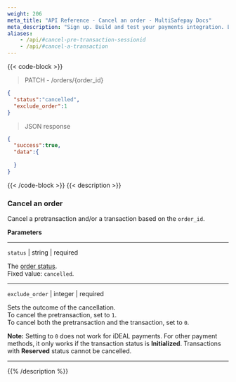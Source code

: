 ```yaml
---
weight: 206
meta_title: "API Reference - Cancel an order - MultiSafepay Docs"
meta_description: "Sign up. Build and test your payments integration. Explore our products and services. Use our API Reference, SDKs, and wrappers. Get support."
aliases:
    - /api/#cancel-pre-transaction-sessionid
    - /api/#cancel-a-transaction
---
```

{{< code-block >}}
> PATCH - /orders/{order_id}  

```json
{
  "status":"cancelled",
  "exclude_order":1
}
```

> JSON response

```json
{
  "success":true,
  "data":{
    
  }
}
```
{{< /code-block >}}
{{< description >}}
### Cancel an order 

Cancel a pretransaction and/or a transaction based on the `order_id`.

**Parameters**

----------------
`status` | string | required

The [order status](/payments/multisafepay-statuses/).  
Fixed value: `cancelled`.

----------------
`exclude_order` | integer | required

Sets the outcome of the cancellation.  
To cancel the pretransaction, set to `1`.  
To cancel both the pretransaction and the transaction, set to `0`.  

**Note:** Setting to `0` does not work for iDEAL payments. For other payment methods, it only works if the transaction status is **Initialized**. Transactions with **Reserved** status cannot be cancelled.

----------------
{{% /description %}}
